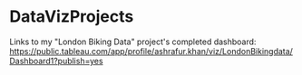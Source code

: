 # DataVizProjects

Links to my "London Biking Data" project's completed dashboard: 
https://public.tableau.com/app/profile/ashrafur.khan/viz/LondonBikingdata/Dashboard1?publish=yes
